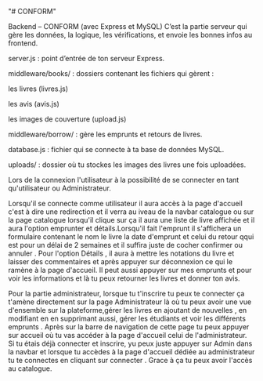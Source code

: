 "# CONFORM" 

Backend – CONFORM (avec Express et MySQL)
C’est la partie serveur qui gère les données, la logique, les vérifications, et envoie les bonnes infos au frontend.

server.js : point d’entrée de ton serveur Express.

middleware/books/ : dossiers contenant les fichiers qui gèrent :

les livres (livres.js)

les avis (avis.js)

les images de couverture (upload.js)

middleware/borrow/ : gère les emprunts et retours de livres.

database.js : fichier qui se connecte à ta base de données MySQL.

uploads/ : dossier où tu stockes les images des livres une fois uploadées.

Lors de la connexion l'utilisateur à la possibilité de se connecter en tant qu'utilisateur ou Administrateur.

Lorsqu'il se connecte comme utilisateur il aura accès à la page d'accueil c'est à dire une redirection et il verra au  iveau de la navbar catalogue ou sur la page catalogue lorsqu'il clique sur ça il aura une liste de livre affichée et il aura l'option emprunter et détails.Lorsqu'il fait l'emprunt il s'affichera un formulaire contenant le nom le livre la date d'emprunt et celui du retour qqui est pour un délai de 2 semaines et il suffira juste de cocher confirmer ou annuler . Pour l'option Détails , il aura à mettre les notations du livre et laisser des commentaires  et après appuyer sur déconnexion ce qui le ramène à la page d'accueil. Il peut aussi appuyer sur mes emprunts et pour voir les informations et là tu peux retourner les livres et donner ton avis.

Pour la partie administrateur, lorsque tu t'inscrire tu peux te connecter ça t'amène directement sur la page Administrateur là où tu peux avoir une vue d'ensemble sur la plateforme,gérer les livres en ajoutant de nouvelles , en modifiant en en supprimant aussi, gérer les étudiants et voir les différents emprunts . Après sur la barre de navigation de cette page tu peux appuyer sur accueil où tu vas accéder à la page d'accueil celui de l'administrateur. Si tu étais déjà connecter et inscrire, yu peux juste appuyer sur Admin dans la navbar et lorsque tu accèdes à la page d'accueil dédiée au administrateur tu te connectes en cliquant sur connecter . Grace à ça tu peux avoir l'accès au catalogue.

